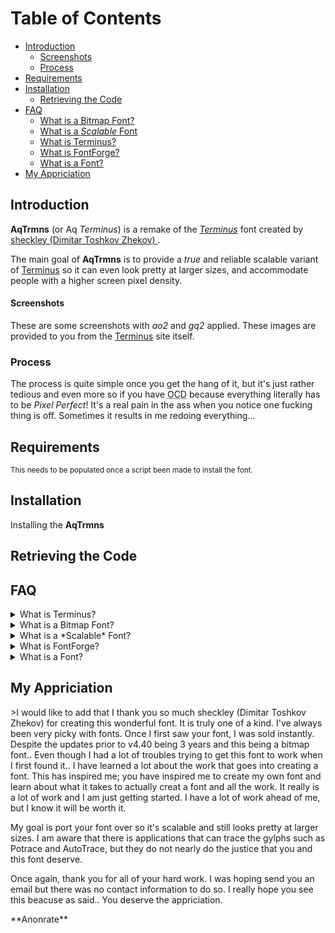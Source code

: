 # Table of Contents
- [Introduction](#introduction)
    - [Screenshots](#screenshots)
  - [Process](#process)
- [Requirements](#requirements)
- [Installation](#installation)
  - [Retrieving the Code](#tetrieving-the-code)
- [FAQ](#faq)
  - [What is a Bitmap Font?](#what-is-a-bitmap-font?)
  - [What is a *Scalable* Font](#what-is-a-scalable-font?)
  - [What is Terminus?](#what-is-terminus?)
  - [What is FontForge?](#what-is-font-forge?)
  - [What is a Font?](#what-is-a-font?)
- [My Appriciation](#icantspell)

## Introduction
**AqTrmns** (or Aq *Terminus*) is a remake of the
*[Terminus][terminussite]* font created by [sheckley (Dimitar Toshkov Zhekov)
][sheckley].

The main goal of **AqTrmns** is to provide a *true* and reliable scalable
variant of [Terminus](terminussite) so it can even look pretty at larger sizes,
and accommodate people with a higher screen pixel density.

#### Screenshots
These are some screenshots with *ao2* and *gq2* applied.  These images are
provided to you from the [Terminus](terminusshots) site itself.

### Process
The process is quite simple once you get the hang of it, but it's just rather
tedious and even more so if you have <abbr title="Obsessive Compulsive
Disorder">OCD</abbr> because everything literally has to be *Pixel Perfect*!
It's a real pain in the ass when you notice one fucking thing is off.
Sometimes it results in me redoing everything...

## Requirements
<sup>
  This needs to be populated once a script been made to install the font.
</sup>



## Installation
Installing the **AqTrmns**
## Retrieving the Code

## FAQ
<details>
<summary><a name="what-is-terminus?">What is Terminus?</a></summary>
This is what is stated for what [Terminus](terminussite) is on the
[Main Page](terminussite).
> Terminus Font is a clean, fixed width bitmap font, designed for long (8 and
  more hours per day) work with computers. Version 4.46 contains 1291
  characters, covers about 120 language sets and supports
  ISO8859-1/2/5/7/9/13/15/16, Paratype-PT154/PT254, KOI8-R/U/E/F, Esperanto,
  many IBM, Windows and Macintosh code pages, as well as the IBM VGA, vt100
  and xterm pseudographic characters.
</details>

<details>
<summary><a name="what-is-a-bitmap-font?">What is a Bitmap Font?</a></summary>
Currently [Terminus](terminussite) is just a [Bitmap](bitmapfonts) font
which is essentially an image being for each character.  [Bitmaps](bitmapfonts)
are also known to be called *Fixed Width* fonts and *Raster Fonts*.
</details>

<details>
<summary>
<a name="what-is-a-scalable-font?">What is a *Scalable* Font?</a>
</summary>
If you're reading this, you're wanting to know what a *Scalable* font is,
and you may know scaling a font is usually done with
[Bitmap](#what-is-a-bitmap?) fonts.

A lot of people probably wont know the term *Vector* or [Outline](outlinefonts)
and know what they mean in the contexts of fonts.  In short these types of
fonts are able to be *Scaled* without looking like shit.  I would explain how
it's done but I only have a rough idea myself as I haven't really done that
much research into it.
</details>

<details>
<summary><a name="what-is-fontforge?">What is FontForge?</a></summary>
[FontForge](fontforge) in short is an *awesome* Font Editor..

Here are some good reads [Design with FontForge](fontforgereads).
</details>

<details>
<summary><a name="what-is-a-font?">What is a Font?</a></summary>
If you're being serious..  Just leave..

But if you're actually being serious here is a link to a wiki article..  I'm
not even going to format it for you for your convinence.  Or even spell check
this part.  If you can't figure out how to go to a link that you can't just
click on (Even though you probably can) but are scared because it's words..
Just leave.

https://en.wikipedia.org/wiki/Font
</details>

[terminussite]:http://terminus-font.sourceforge.net/ "Terminus Font Home Page"
[sheckley]:https://sourceforge.net/u/sheckley/profile/ "sheckley profile on
Sourceforge"
[bitmapfonts]:https://en.wikipedia.org/wiki/Computer_font#Bitmap_fonts "Bitmap
fonts"
[fontforge]:https://fontforge.github.io/en-US/ "FontForge Open Source Font
Editor"
[terminusshots]:http://terminus-font.sourceforge.net/shots.html "Screenshots"
[outlinefonts]:https://en.wikipedia.org/wiki/Computer_font#Outline_fonts
"Outline Fonts"
[fontforgeereads]:http://designwithfontforge.com/en-US/index.html "A book about
how to create new Typefaces using FontForge"

<h2><a name="icantspell">My Appriciation</a></h2>
>I would like to add that I thank you so much sheckley (Dimitar Toshkov Zhekov)
for creating this wonderful font.  It is truly one of a kind.  I've always
been very picky with fonts.  Once I first saw your font, I was sold
instantly.  Despite the updates prior to v4.40 being 3 years and this being
a bitmap font..  Even though I had a lot of troubles trying to get this font
to work when I first found it..  I have learned a lot about the work that
goes into creating a font.  This has inspired me; you have inspired me to
create my own font and learn about what it takes to actually creat a font
and all the work.  It really is a lot of work and I am just getting started.
I have a lot of work ahead of me, but I know it will be worth it.<p>My goal
is port your font over so it's scalable and still looks pretty at larger
sizes.  I am aware that there is applications that can trace the gylphs such
as Potrace and AutoTrace, but they do not nearly do the justice that you and
this font deserve.</p><p>Once again, thank you for all of your hard work.  I
was hoping send you an email but there was no contact information to do so.
I really hope you see this beacuse as said..  You deserve the
appriciation.</p><p>**Anonrate**</p>
